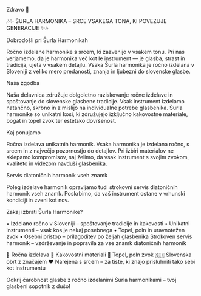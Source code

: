 Zdravo 👋

🎶✨ ŠURLA HARMONIKA – SRCE VSAKEGA TONA, KI POVEZUJE GENERACIJE ✨🎶

Dobrodošli pri Šurla Harmonikah

Ročno izdelane harmonike s srcem, ki zazvenijo v vsakem tonu.
Pri nas  verjamemo, da je harmonika več kot le instrument — je glasba, strast in tradicija, ujeta v vsakem detajlu. Vsaka Šurla harmonika je ročno izdelana v Sloveniji z veliko mero predanosti, znanja in ljubezni do slovenske glasbe.

Naša zgodba

Naša delavnica združuje dolgoletno raziskovanje ročne izdelave in spoštovanje do slovenske glasbene tradicije. Vsak instrument izdelamo natančno, skrbno in z mislijo na individualne potrebe glasbenika. Šurla harmonike so unikatni kosi, ki združujejo izključno kakovostne materiale, bogat in topel zvok ter estetsko dovršenost.

Kaj ponujamo

Ročna izdelava unikatnih harmonik.
Vsaka harmonika je izdelana ročno, s srcem in z največjo pozornostjo do detajlov. Pri izbiri materialov ne sklepamo kompromisov, saj želimo, da vsak instrument s svojim zvokom, kvaliteto  in videzom navduši glasbenika.

Servis diatoničnih harmonik vseh znamk

Poleg izdelave harmonik opravljamo tudi strokovni servis diatoničnih harmonik vseh znamk. Poskrbimo, da vaš instrument ostane v vrhunski kondiciji in zveni kot nov.

Zakaj izbrati Šurla Harmonike?

•	Izdelano ročno v Sloveniji – spoštovanje tradicije in kakovosti
•	Unikatni instrumenti – vsak kos je nekaj posebnega
•	Topel, poln in uravnotežen zvok
•	Osebni pristop – prilagoditev po željah glasbenika
Strokoven servis harmonik – vzdrževanje in popravila za vse znamk diatoničnih harmonik

🔨 Ročna izdelava
🌲 Kakovostni materiali
🎼 Topel, poln zvok
🇸🇮 Slovenska obrt z značajem
❤️ Narejena s srcem – za tiste, ki znajo prisluhniti tako sebi kot instrumentu

Odkrij čarobnost glasbe z ročno izdelanimi Šurla harmonikami – tvoj glasbeni sopotnik z dušo!
